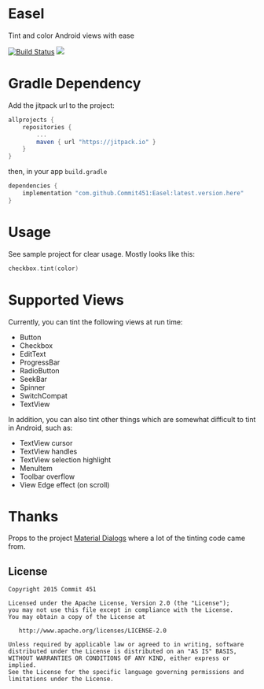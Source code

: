 # Easel
Tint and color Android views with ease

[![Build Status](https://travis-ci.org/Commit451/Easel.svg?branch=master)](https://travis-ci.org/Commit451/Easel) [![](https://jitpack.io/v/Commit451/Easel.svg)](https://jitpack.io/#Commit451/Easel)

# Gradle Dependency
Add the jitpack url to the project:
```groovy
allprojects {
    repositories {
        ...
        maven { url "https://jitpack.io" }
    }
}
```
then, in your app `build.gradle`
```groovy
dependencies {
    implementation "com.github.Commit451:Easel:latest.version.here"
}
```

# Usage
See sample project for clear usage. Mostly looks like this:
```kotlin
checkbox.tint(color)
```

# Supported Views
Currently, you can tint the following views at run time:
- Button
- Checkbox
- EditText
- ProgressBar
- RadioButton
- SeekBar
- Spinner
- SwitchCompat
- TextView

In addition, you can also tint other things which are somewhat difficult to tint in Android, such as:
- TextView cursor
- TextView handles
- TextView selection highlight
- MenuItem
- Toolbar overflow
- View Edge effect (on scroll)

# Thanks
Props to the project [Material Dialogs](https://github.com/afollestad/material-dialogs/blob/master/core/src/main/java/com/afollestad/materialdialogs/internal/MDTintHelper.java) where a lot of the tinting code came from.

License
--------

    Copyright 2015 Commit 451

    Licensed under the Apache License, Version 2.0 (the "License");
    you may not use this file except in compliance with the License.
    You may obtain a copy of the License at

       http://www.apache.org/licenses/LICENSE-2.0

    Unless required by applicable law or agreed to in writing, software
    distributed under the License is distributed on an "AS IS" BASIS,
    WITHOUT WARRANTIES OR CONDITIONS OF ANY KIND, either express or implied.
    See the License for the specific language governing permissions and
    limitations under the License.

